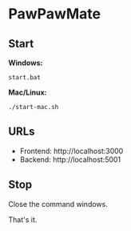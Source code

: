 # PawPawMate

## Start

**Windows:**
```
start.bat
```

**Mac/Linux:**
```
./start-mac.sh
```

## URLs
- Frontend: http://localhost:3000
- Backend: http://localhost:5001

## Stop
Close the command windows.

That's it. 